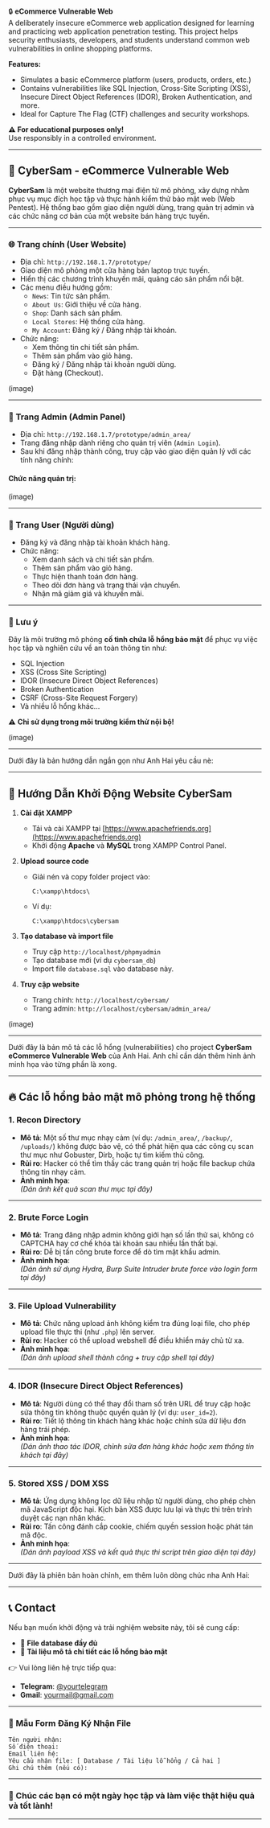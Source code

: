 

🔒 **eCommerce Vulnerable Web**  
A deliberately insecure eCommerce web application designed for learning and practicing web application penetration testing. This project helps security enthusiasts, developers, and students understand common web vulnerabilities in online shopping platforms.

**Features:**
- Simulates a basic eCommerce platform (users, products, orders, etc.)
- Contains vulnerabilities like SQL Injection, Cross-Site Scripting (XSS), Insecure Direct Object References (IDOR), Broken Authentication, and more.
- Ideal for Capture The Flag (CTF) challenges and security workshops.

**⚠️ For educational purposes only!**  
Use responsibly in a controlled environment.

---

## 🛒 CyberSam - eCommerce Vulnerable Web  
**CyberSam** là một website thương mại điện tử mô phỏng, xây dựng nhằm phục vụ mục đích học tập và thực hành kiểm thử bảo mật web (Web Pentest). Hệ thống bao gồm giao diện người dùng, trang quản trị admin và các chức năng cơ bản của một website bán hàng trực tuyến.

---

### **🌐 Trang chính (User Website)**
- Địa chỉ: `http://192.168.1.7/prototype/`
- Giao diện mô phỏng một cửa hàng bán laptop trực tuyến.
- Hiển thị các chương trình khuyến mãi, quảng cáo sản phẩm nổi bật.
- Các menu điều hướng gồm:
  - `News`: Tin tức sản phẩm.
  - `About Us`: Giới thiệu về cửa hàng.
  - `Shop`: Danh sách sản phẩm.
  - `Local Stores`: Hệ thống cửa hàng.
  - `My Account`: Đăng ký / Đăng nhập tài khoản.
- Chức năng:
  - Xem thông tin chi tiết sản phẩm.
  - Thêm sản phẩm vào giỏ hàng.
  - Đăng ký / Đăng nhập tài khoản người dùng.
  - Đặt hàng (Checkout).

(image) 

---

### **🔐 Trang Admin (Admin Panel)**
- Địa chỉ: `http://192.168.1.7/prototype/admin_area/`
- Trang đăng nhập dành riêng cho quản trị viên (`Admin Login`).
- Sau khi đăng nhập thành công, truy cập vào giao diện quản lý với các tính năng chính:
  
#### **Chức năng quản trị:**

(image) 

---

### **👤 Trang User (Người dùng)**
- Đăng ký và đăng nhập tài khoản khách hàng.
- Chức năng:
  - Xem danh sách và chi tiết sản phẩm.
  - Thêm sản phẩm vào giỏ hàng.
  - Thực hiện thanh toán đơn hàng.
  - Theo dõi đơn hàng và trạng thái vận chuyển.
  - Nhận mã giảm giá và khuyến mãi.
  
---

### **🚩 Lưu ý**
Đây là môi trường mô phỏng **cố tình chứa lỗ hổng bảo mật** để phục vụ việc học tập và nghiên cứu về an toàn thông tin như:
- SQL Injection
- XSS (Cross Site Scripting)
- IDOR (Insecure Direct Object References)
- Broken Authentication
- CSRF (Cross-Site Request Forgery)
- Và nhiều lỗ hổng khác...

⚠️ **Chỉ sử dụng trong môi trường kiểm thử nội bộ!**

(image) 

---

Dưới đây là bản hướng dẫn ngắn gọn như Anh Hai yêu cầu nè:

---

## 🚀 Hướng Dẫn Khởi Động Website CyberSam

1. **Cài đặt XAMPP**  
   - Tải và cài XAMPP tại [https://www.apachefriends.org](https://www.apachefriends.org)  
   - Khởi động **Apache** và **MySQL** trong XAMPP Control Panel.

2. **Upload source code**  
   - Giải nén và copy folder project vào:  
     ```
     C:\xampp\htdocs\
     ```  
   - Ví dụ:  
     ```
     C:\xampp\htdocs\cybersam
     ```

3. **Tạo database và import file**  
   - Truy cập `http://localhost/phpmyadmin`  
   - Tạo database mới (ví dụ `cybersam_db`)  
   - Import file `database.sql` vào database này.

4. **Truy cập website**  
   - Trang chính: `http://localhost/cybersam/`  
   - Trang admin: `http://localhost/cybersam/admin_area/`

(image) 

---
Dưới đây là bản mô tả các lỗ hổng (vulnerabilities) cho project **CyberSam eCommerce Vulnerable Web** của Anh Hai. Anh chỉ cần dán thêm hình ảnh minh họa vào từng phần là xong.

---

## 🔥 Các lỗ hổng bảo mật mô phỏng trong hệ thống

### 1. Recon Directory
- **Mô tả**: Một số thư mục nhạy cảm (ví dụ: `/admin_area/`, `/backup/`, `/uploads/`) không được bảo vệ, có thể phát hiện qua các công cụ scan thư mục như Gobuster, Dirb, hoặc tự tìm kiếm thủ công.
- **Rủi ro**: Hacker có thể tìm thấy các trang quản trị hoặc file backup chứa thông tin nhạy cảm.
- **Ảnh minh họa**:  
  _(Dán ảnh kết quả scan thư mục tại đây)_

---

### 2. Brute Force Login
- **Mô tả**: Trang đăng nhập admin không giới hạn số lần thử sai, không có CAPTCHA hay cơ chế khóa tài khoản sau nhiều lần thất bại.
- **Rủi ro**: Dễ bị tấn công brute force để dò tìm mật khẩu admin.
- **Ảnh minh họa**:  
  _(Dán ảnh sử dụng Hydra, Burp Suite Intruder brute force vào login form tại đây)_

---

### 3. File Upload Vulnerability
- **Mô tả**: Chức năng upload ảnh không kiểm tra đúng loại file, cho phép upload file thực thi (như `.php`) lên server.
- **Rủi ro**: Hacker có thể upload webshell để điều khiển máy chủ từ xa.
- **Ảnh minh họa**:  
  _(Dán ảnh upload shell thành công + truy cập shell tại đây)_

---

### 4. IDOR (Insecure Direct Object References)
- **Mô tả**: Người dùng có thể thay đổi tham số trên URL để truy cập hoặc sửa thông tin không thuộc quyền quản lý (ví dụ: `user_id=2`).
- **Rủi ro**: Tiết lộ thông tin khách hàng khác hoặc chỉnh sửa dữ liệu đơn hàng trái phép.
- **Ảnh minh họa**:  
  _(Dán ảnh thao tác IDOR, chỉnh sửa đơn hàng khác hoặc xem thông tin khách tại đây)_

---

### 5. Stored XSS / DOM XSS
- **Mô tả**: Ứng dụng không lọc dữ liệu nhập từ người dùng, cho phép chèn mã JavaScript độc hại. Kịch bản XSS được lưu lại và thực thi trên trình duyệt các nạn nhân khác.
- **Rủi ro**: Tấn công đánh cắp cookie, chiếm quyền session hoặc phát tán mã độc.
- **Ảnh minh họa**:  
  _(Dán ảnh payload XSS và kết quả thực thi script trên giao diện tại đây)_


---

Dưới đây là phiên bản hoàn chỉnh, em thêm luôn dòng chúc nha Anh Hai:

---

## 📞 Contact
Nếu bạn muốn khởi động và trải nghiệm website này, tôi sẽ cung cấp:
- 📂 **File database đầy đủ**
- 📄 **Tài liệu mô tả chi tiết các lỗ hổng bảo mật**

👉 Vui lòng liên hệ trực tiếp qua:  
- **Telegram**: [@yourtelegram](https://t.me/yourtelegram)  
- **Gmail**: yourmail@gmail.com  

---

### 🛒 Mẫu Form Đăng Ký Nhận File
```
Tên người nhận:  
Số điện thoại:  
Email liên hệ:  
Yêu cầu nhận file: [ Database / Tài liệu lỗ hổng / Cả hai ]  
Ghi chú thêm (nếu có):  
```

---

### 🌿 Chúc các bạn có một ngày học tập và làm việc thật hiệu quả và tốt lành!

---


